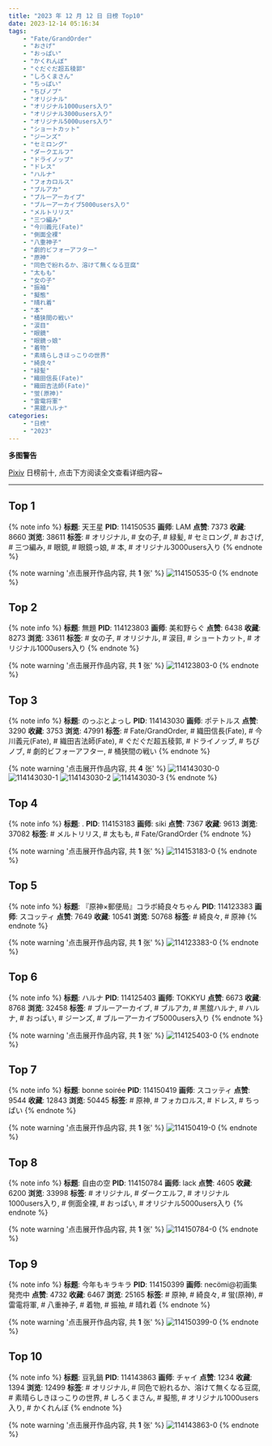 ```yaml
---
title: "2023 年 12 月 12 日 日榜 Top10"
date: 2023-12-14 05:16:34
tags:
    - "Fate/GrandOrder"
    - "おさげ"
    - "おっぱい"
    - "かくれんぼ"
    - "ぐだぐだ超五稜郭"
    - "しろくまさん"
    - "ちっぱい"
    - "ちびノブ"
    - "オリジナル"
    - "オリジナル1000users入り"
    - "オリジナル3000users入り"
    - "オリジナル5000users入り"
    - "ショートカット"
    - "ジーンズ"
    - "セミロング"
    - "ダークエルフ"
    - "ドライノッブ"
    - "ドレス"
    - "ハルナ"
    - "フォカロルス"
    - "ブルアカ"
    - "ブルーアーカイブ"
    - "ブルーアーカイブ5000users入り"
    - "メルトリリス"
    - "三つ編み"
    - "今川義元(Fate)"
    - "側面全裸"
    - "八重神子"
    - "劇的ビフォーアフター"
    - "原神"
    - "同色で紛れるか、溶けて無くなる豆腐"
    - "太もも"
    - "女の子"
    - "振袖"
    - "擬態"
    - "晴れ着"
    - "本"
    - "桶狭間の戦い"
    - "涙目"
    - "眼鏡"
    - "眼鏡っ娘"
    - "着物"
    - "素晴らしきほっこりの世界"
    - "綺良々"
    - "緑髪"
    - "織田信長(Fate)"
    - "織田吉法師(Fate)"
    - "蛍(原神)"
    - "雷電将軍"
    - "黒舘ハルナ"
categories:
    - "日榜"
    - "2023"
---
```


<i class="fa fa-triangle-exclamation"></i>**多图警告**<i class="fa fa-triangle-exclamation"></i>

[Pixiv](https://www.pixiv.net/) 日榜前十, 点击下方阅读全文查看详细内容~

<!-- more -->

---

## Top 1

{% note info %}
**标题**: 天王星
**PID**: 114150535 **画师**: LAM
**点赞**: 7373 **收藏**: 8660 **浏览**: 38611
**标签**: # オリジナル, # 女の子, # 緑髪, # セミロング, # おさげ, # 三つ編み, # 眼鏡, # 眼鏡っ娘, # 本, # オリジナル3000users入り
{% endnote %}

{% note warning '点击展开作品内容, 共 **1** 张' %}
![114150535-0](https://i.pixiv.re/img-original/img/2023/12/12/00/01/15/114150535_p0.jpg)
{% endnote %}

## Top 2

{% note info %}
**标题**: 無題
**PID**: 114123803 **画师**: 美和野らぐ
**点赞**: 6438 **收藏**: 8273 **浏览**: 33611
**标签**: # 女の子, # オリジナル, # 涙目, # ショートカット, # オリジナル1000users入り
{% endnote %}

{% note warning '点击展开作品内容, 共 **1** 张' %}
![114123803-0](https://i.pixiv.re/img-original/img/2023/12/11/00/05/14/114123803_p0.png)
{% endnote %}

## Top 3

{% note info %}
**标题**: のっぶとよっし
**PID**: 114143030 **画师**: ポテトルス
**点赞**: 3290 **收藏**: 3753 **浏览**: 47991
**标签**: # Fate/GrandOrder, # 織田信長(Fate), # 今川義元(Fate), # 織田吉法師(Fate), # ぐだぐだ超五稜郭, # ドライノッブ, # ちびノブ, # 劇的ビフォーアフター, # 桶狭間の戦い
{% endnote %}

{% note warning '点击展开作品内容, 共 **4** 张' %}
![114143030-0](https://i.pixiv.re/img-original/img/2023/12/11/20/00/18/114143030_p0.jpg)
![114143030-1](https://i.pixiv.re/img-original/img/2023/12/11/20/00/18/114143030_p1.jpg)
![114143030-2](https://i.pixiv.re/img-original/img/2023/12/11/20/00/18/114143030_p2.jpg)
![114143030-3](https://i.pixiv.re/img-original/img/2023/12/11/20/00/18/114143030_p3.jpg)
{% endnote %}

## Top 4

{% note info %}
**标题**: .
**PID**: 114153183 **画师**: siki
**点赞**: 7367 **收藏**: 9613 **浏览**: 37082
**标签**: # メルトリリス, # 太もも, # Fate/GrandOrder
{% endnote %}

{% note warning '点击展开作品内容, 共 **1** 张' %}
![114153183-0](https://i.pixiv.re/img-original/img/2023/12/12/01/39/24/114153183_p0.jpg)
{% endnote %}

## Top 5

{% note info %}
**标题**: 『原神×郵便局』コラボ綺良々ちゃん
**PID**: 114123383 **画师**: スコッティ
**点赞**: 7649 **收藏**: 10541 **浏览**: 50768
**标签**: # 綺良々, # 原神
{% endnote %}

{% note warning '点击展开作品内容, 共 **1** 张' %}
![114123383-0](https://i.pixiv.re/img-original/img/2023/12/11/00/00/29/114123383_p0.jpg)
{% endnote %}

## Top 6

{% note info %}
**标题**: ハルナ
**PID**: 114125403 **画师**: TOKKYU
**点赞**: 6673 **收藏**: 8768 **浏览**: 32458
**标签**: # ブルーアーカイブ, # ブルアカ, # 黒舘ハルナ, # ハルナ, # おっぱい, # ジーンズ, # ブルーアーカイブ5000users入り
{% endnote %}

{% note warning '点击展开作品内容, 共 **1** 张' %}
![114125403-0](https://i.pixiv.re/img-original/img/2023/12/11/00/53/51/114125403_p0.jpg)
{% endnote %}

## Top 7

{% note info %}
**标题**: bonne soirée
**PID**: 114150419 **画师**: スコッティ
**点赞**: 9544 **收藏**: 12843 **浏览**: 50445
**标签**: # 原神, # フォカロルス, # ドレス, # ちっぱい
{% endnote %}

{% note warning '点击展开作品内容, 共 **1** 张' %}
![114150419-0](https://i.pixiv.re/img-original/img/2023/12/12/00/00/35/114150419_p0.jpg)
{% endnote %}

## Top 8

{% note info %}
**标题**: 自由の空
**PID**: 114150784 **画师**: lack
**点赞**: 4605 **收藏**: 6200 **浏览**: 33998
**标签**: # オリジナル, # ダークエルフ, # オリジナル1000users入り, # 側面全裸, # おっぱい, # オリジナル5000users入り
{% endnote %}

{% note warning '点击展开作品内容, 共 **1** 张' %}
![114150784-0](https://i.pixiv.re/img-original/img/2023/12/12/00/05/03/114150784_p0.png)
{% endnote %}

## Top 9

{% note info %}
**标题**: 今年もキラキラ
**PID**: 114150399 **画师**: necömi@初画集発売中
**点赞**: 4732 **收藏**: 6467 **浏览**: 25165
**标签**: # 原神, # 綺良々, # 蛍(原神), # 雷電将軍, # 八重神子, # 着物, # 振袖, # 晴れ着
{% endnote %}

{% note warning '点击展开作品内容, 共 **1** 张' %}
![114150399-0](https://i.pixiv.re/img-original/img/2023/12/12/00/00/30/114150399_p0.png)
{% endnote %}

## Top 10

{% note info %}
**标题**: 豆乳鍋
**PID**: 114143863 **画师**: チャイ
**点赞**: 1234 **收藏**: 1394 **浏览**: 12499
**标签**: # オリジナル, # 同色で紛れるか、溶けて無くなる豆腐, # 素晴らしきほっこりの世界, # しろくまさん, # 擬態, # オリジナル1000users入り, # かくれんぼ
{% endnote %}

{% note warning '点击展开作品内容, 共 **1** 张' %}
![114143863-0](https://i.pixiv.re/img-original/img/2023/12/11/20/30/00/114143863_p0.png)
{% endnote %}
